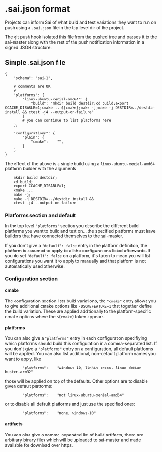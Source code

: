 # .sai.json format

Projects can inform Sai of what build and test variations they want to run
on push using a `.sai.json` file in the top level dir of the project.

The git push hook isolated this file from the pushed tree and passes it to
the sai-master along with the rest of the push notification information in
a signed JSON structure.

## Simple .sai.json file

```
{
	"schema": "sai-1",

	# comments are OK
	#
	"platforms": {
		"linux-ubuntu-xenial-amd64": {
			"build": "mkdir build destdir;cd build;export CCACHE_DISABLE=1;cmake .. ${cmake};make -j;make -j DESTDIR=../destdir install && ctest -j4 --output-on-failure"
		}
		# you can continue to list platforms here
	},

	"configurations": {
		"plain": {
			"cmake":	"",
		}
	}
}
```

The effect of the above is a single build using a `linux-ubuntu-xenial-amd64`
platform builder with the arguments

```
	mkdir build destdir;
	cd build;
	export CCACHE_DISABLE=1;
	cmake ..;
	make -j;
	make -j DESTDIR=../destdir install &&
	ctest -j4 --output-on-failure
```

### Platforms section and default

In the top level `"platforms"` section you describe the different build
platforms you want to build and test on... the specified platforms must have
builders that have connected themselves to the sai-master.

If you don't give a `"default": false` entry in the platform definition, the
platform is assumed to apply to all the configurations listed afterwards.  If
you do set `"default": false` on a platform, it's taken to mean you will list
configurations you want it to apply to manually and that platform is not
automatically used otherwise.

### Configuration section

#### cmake

The configuration section lists build variations, the `"cmake"` entry allows
you to give additional cmake options like `-DSOMEFEATURE=1` that together define
the build variation.  These are applied additionally to the platform-specific
cmake options where the `${cmake}` token appears.

#### platforms

You can also give a `"platforms"` entry in each configuration specifiying which
platforms should build this configuration in a comma-separated list.  If you
don't give a `"platforms"` entry on a configuration, all default platforms will
be applied.  You can also list additional, non-default platform names you
want to apply, like

```
		"platforms":	"windows-10, linkit-cross, linux-debian-buster-arm32"
```

those will be applied on top of the defaults.  Other options are to disable
given default platforms:

```
		"platforms":	"not linux-ubuntu-xenial-amd64"
```

or to disable all default platforms and just use the specified ones:

```
		"platforms":	"none, windows-10"
```

#### artifacts

You can also give a comma-separated list of build artifacts, these are
arbitrary binary files which will be uploaded to sai-master and made available
for download over https.